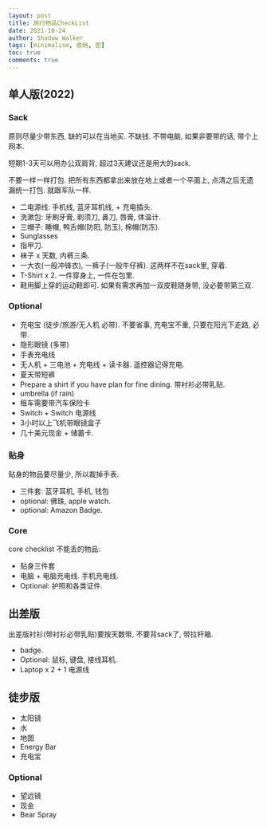 ```yaml
---
layout: post
title: 旅行物品CheckList
date: 2021-10-24
author: Shadow Walker
tags: [minimalism, 收纳, 密]
toc: true
comments: true
---
```


## 单人版(2022)

### Sack

原则尽量少带东西, 缺的可以在当地买. 不缺钱.  不带电脑, 如果非要带的话, 带个上网本. 

短期1-3天可以用办公双肩背, 超过3天建议还是用大的sack. 

不要一样一样打包. 把所有东西都拿出来放在地上或者一个平面上, 点清之后无遗漏统一打包. 就跟军队一样. 


- 二电源线: 手机线, 蓝牙耳机线, + 充电插头. 
- 洗漱包: 牙刷牙膏, 剃须刀, 鼻刀, 唇膏, 体温计.
- 三帽子: 睡帽, 鸭舌帽(防阳, 防玉), 棉帽(防冻). 
- Sunglasses
- 指甲刀. 
- 袜子 x 天数, 内裤三条. 
- 一大衣(一般冲锋衣), 一裤子(一般牛仔裤). 这两样不在sack里, 穿着. 
- T-Shirt x 2. 一件穿身上, 一件在包里. 
- 鞋用脚上穿的运动鞋即可. 如果有需求再加一双皮鞋随身带, 没必要带第三双. 


### Optional

- 充电宝 (徒步/旅游/无人机 必带). 不要省事, 充电宝不重, 只要在阳光下走路, 必带. 
- 隐形眼镜 (多带)
- 手表充电线
- 无人机 + 三电池 + 充电线 + 读卡器. 遥控器记得充电. 
- 夏天带短裤
- Prepare a shirt if you have plan for fine dining.  带衬衫必带乳贴. 
- umbrella (if rain)
- 租车需要带汽车保险卡
- Switch + Switch 电源线
- 3小时以上飞机带眼镜盒子
- 几十美元现金 + 储蓄卡. 

### 贴身

贴身的物品要尽量少, 所以裁掉手表. 

- 三件套: 蓝牙耳机, 手机, 钱包
- optional: 佛珠, apple watch. 
- optional: Amazon Badge. 

### Core

core checklist 不能丢的物品:

- 贴身三件套
- 电脑 + 电脑充电线. 手机充电线.
- Optional: 护照和各类证件. 


## 出差版

出差版衬衫(带衬衫必带乳贴)要按天数带, 不要背sack了, 带拉杆箱. 

- badge. 
- Optional: 鼠标, 键盘, 接线耳机.
- Laptop x 2 + 1 电源线

## 徒步版

- 太阳镜
- 水
- 地图
- Energy Bar
- 充电宝

### Optional

- 望远镜
- 现金
- Bear Spray
